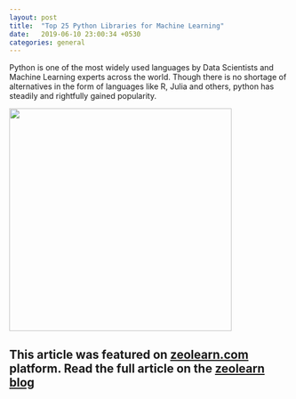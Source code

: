 ```yaml
---
layout: post
title:  "Top 25 Python Libraries for Machine Learning"
date:   2019-06-10 23:00:34 +0530
categories: general
---
```


Python is one of the most widely used languages by Data Scientists and Machine Learning experts across the world. Though there is no shortage of alternatives in the form of languages like R, Julia and others, python has steadily and rightfully gained popularity.

<img src ="https://imgs.xkcd.com/comics/python.png" height=400>

<!--more-->
This article was featured on [zeolearn.com](https://www.zeolearn.com) platform. Read the full article on the [zeolearn blog](https://www.zeolearn.com/magazine/python-libraries-for-machine-learning)
---
